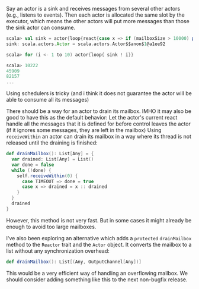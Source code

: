 Say an actor is a sink and receives messages from several other actors (e.g., listens to events). Then each actor is allocated the same slot by the executor, which means the other actors will put more messages than those the sink actor can consume. 

```scala
scala> val sink = actor{loop{react{case x => if (mailboxSize > 10000) println(mailboxSize)}}}
sink: scala.actors.Actor = scala.actors.Actor$$anon$1@a1ee92

scala> for (i <- 1 to 10) actor{loop{ sink ! i}}

scala> 10222
45909
82157
...
```

Using schedulers is tricky (and i think it does not guarantee the actor will be able to consume all its messages)

There should be a way for an actor to drain its mailbox. IMHO it may also be good to have this as the default behavior: Let the actor's current react handle all the messages that it is defined for before control leaves the actor (if it ignores some messages, they are left in the mailbox)
Using `receiveWithin` an actor can drain its mailbox in a way where its thread is not released until the draining is finished:

```scala
def drainMailbox(): List[Any] = {
  var drained: List[Any] = List()
  var done = false
  while (!done) {
    self.receiveWithin(0) {
      case TIMEOUT => done = true
      case x => drained = x :: drained
    }
  }
  drained
}
```

However, this method is not very fast. But in some cases it might already be enough to avoid too large mailboxes.

I've also been exploring an alternative which adds a `protected` `drainMailbox` method to the `Reactor` trait and the `Actor` object. It converts the mailbox to a list without any synchronization overhead:

```scala
def drainMailbox(): List[(Any, OutputChannel[Any])]
```

This would be a very efficient way of handling an overflowing mailbox. We should consider adding something like this to the next non-bugfix release.
